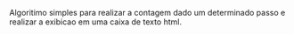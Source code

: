 Algoritimo simples para realizar a contagem dado um determinado passo e realizar a exibicao em uma caixa de texto html.
